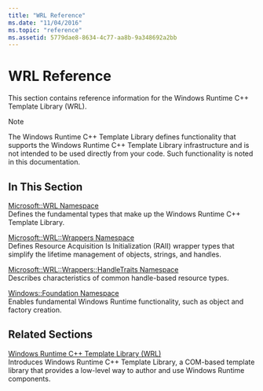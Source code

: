 ```yaml
---
title: "WRL Reference"
ms.date: "11/04/2016"
ms.topic: "reference"
ms.assetid: 5779dae8-8634-4c77-aa8b-9a348692a2bb
---
```

# WRL Reference

This section contains reference information for the Windows Runtime C++ Template Library (WRL).

> [!NOTE]
> The Windows Runtime C++ Template Library defines functionality that supports the Windows Runtime C++ Template Library infrastructure and is not intended to be used directly from your code. Such functionality is noted in this documentation.

## In This Section

[Microsoft::WRL Namespace](../windows/microsoft-wrl-namespace.md)<br/>
Defines the fundamental types that make up the Windows Runtime C++ Template Library.

[Microsoft::WRL::Wrappers Namespace](../windows/microsoft-wrl-wrappers-namespace.md)<br/>
Defines Resource Acquisition Is Initialization (RAII) wrapper types that simplify the lifetime management of objects, strings, and handles.

[Microsoft::WRL::Wrappers::HandleTraits Namespace](../windows/microsoft-wrl-wrappers-handletraits-namespace.md)<br/>
Describes characteristics of common handle-based resource types.

[Windows::Foundation Namespace](../windows/windows-foundation-namespace.md)<br/>
Enables fundamental Windows Runtime functionality, such as object and factory creation.

## Related Sections

[Windows Runtime C++ Template Library (WRL)](../windows/windows-runtime-cpp-template-library-wrl.md)<br/>
Introduces Windows Runtime C++ Template Library, a COM-based template library that provides a low-level way to author and use Windows Runtime components.